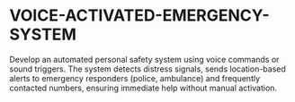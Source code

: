 # VOICE-ACTIVATED-EMERGENCY-SYSTEM
Develop an automated personal safety system using voice commands or sound triggers. The system detects distress signals, sends location-based alerts to emergency responders (police, ambulance) and frequently contacted numbers, ensuring immediate help without manual activation.
